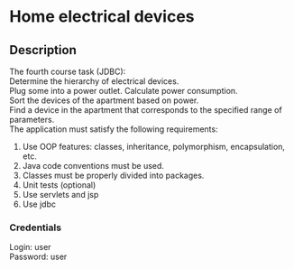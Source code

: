 # Home electrical devices  
## Description  
The fourth course task (JDBC):  
Determine the hierarchy of electrical devices.  
Plug some into a power outlet. Calculate power consumption.  
Sort the devices of the apartment based on power.  
Find a device in the apartment that corresponds to the specified range of parameters.  
The application must satisfy the following requirements:  
1. Use OOP features: classes, inheritance, polymorphism, encapsulation, etc.  
2. Java code conventions must be used.  
3. Classes must be properly divided into packages.  
4. Unit tests (optional)  
5. Use servlets and jsp  
6. Use jdbc  
### Credentials  
Login: user  
Password: user  
